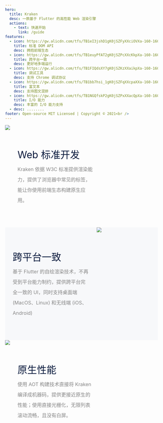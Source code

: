 ```yaml
---
hero:
  title: Kraken
  desc: 一款基于 Flutter 的高性能 Web 渲染引擎
  actions:
    - text: 快速开始
      link: /guide
features:
  - icon: https://gw.alicdn.com/tfs/TB1eI3jshD1gK0jSZFyXXciOVXa-160-160.png
    title: 标准 DOM API
    desc: 拥抱前端生态
  - icon: https://gw.alicdn.com/tfs/TB1euyPfAT2gK0jSZPcXXcKkpXa-160-160.png
    title: 跨平台一致
    desc: 更好地多端运行
  - icon: https://gw.alicdn.com/tfs/TB1FIQdsXY7gK0jSZKzXXaikpXa-160-160.png
    title: 调试工具
    desc: 支持 Chrome 调试协议
  - icon: https://gw.alicdn.com/tfs/TB1bb7hsi_1gK0jSZFqXXcpaXXa-160-160.png
    title: 富文本
    desc: 支持图文混排
  - icon: https://gw.alicdn.com/tfs/TB1NGQfskP2gK0jSZPxXXacQpXa-160-160.png
    title: I/O 能力
    desc: 丰富的 I/O 能力支持
  - desc: ........
footer: Open-source MIT Licensed | Copyright © 2021<br />
---
```


<div style="display:flex;flex-direction:row;max-width:1180px;width:100%;margin:0 auto;position:relative">
  <img src="https://gw.alicdn.com/tfs/TB1vosisbY1gK0jSZTEXXXDQVXa-1180-920.png" style="display:block;max-width:50%">
  <div style="width:50%;padding:72px 25px">
    <div style="color:#0b1b3e;font-size:32px;margin:0 0 10px">Web 标准开发</div>
    <div style="line-height:34px;font-size:16px;color:#868686">Kraken 依据 W3C 标准提供渲染能力，提供了浏览器中常见的标签，能让你使用前端生态构建原生应用。</div>
  </div>
</div>

<div style="display:flex;flex-direction:row;max-width:1180px;width:100%;margin:0 auto;position:relative;background-color:#f7f8fa">
  <div style="width:50%;padding:72px 25px">
    <div style="color:#0b1b3e;font-size:32px;margin:0 0 10px">跨平台一致</div>
    <div style="line-height:34px;font-size:16px;color:#868686">基于 Flutter 的自绘渲染技术，不再受到平台能力制约，提供跨平台完全一致的 UI，同时支持桌面端 (MacOS、Linux) 和无线端 (iOS、Android)</div>
  </div>
  <img src="https://gw.alicdn.com/tfs/TB1oTMisoY1gK0jSZFCXXcwqXXa-1180-888.png" style="display:block;max-width:50%">
</div>

<div style="display:flex;flex-direction:row;max-width:1180px;width:100%;margin:0 auto;position:relative">
  <img src="https://gw.alicdn.com/tfs/TB1VwpWsq61gK0jSZFlXXXDKFXa-1180-888.png" style="display:block;max-width:50%">
  <div style="width:50%;padding:72px 25px">
    <div style="color:#0b1b3e;font-size:32px;margin:0 0 10px">原生性能</div>
    <div style="line-height:34px;font-size:16px;color:#868686">使用 AOT 构建技术直接将 Kraken 编译成机器码，提供更接近原生的性能；使用直接光栅化，无限列表滚动流畅，且没有白屏。</div>
  </div>
</div>
